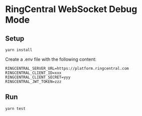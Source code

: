 # RingCentral WebSocket Debug Mode


## Setup

```
yarn install
```

Create a .env file with the following content:

```
RINGCENTRAL_SERVER_URL=https://platform.ringcentral.com
RINGCENTRAL_CLIENT_ID=xxx
RINGCENTRAL_CLIENT_SECRET=yyy
RINGCENTRAL_JWT_TOKEN=zzz
```


## Run

```
yarn test
```
